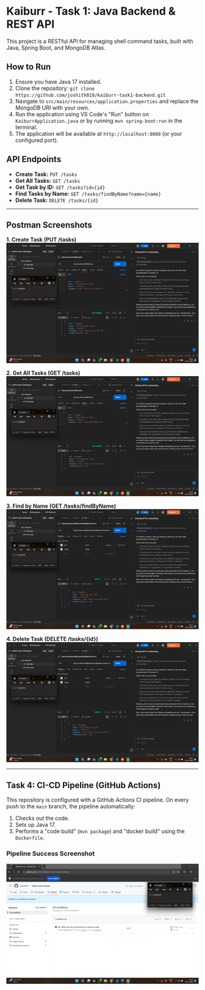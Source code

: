 # Kaiburr - Task 1: Java Backend & REST API

This project is a RESTful API for managing shell command tasks, built with Java, Spring Boot, and MongoDB Atlas.

## How to Run

1.  Ensure you have Java 17 installed.
2.  Clone the repository: `git clone https://github.com/joshith018/kaiburr-task1-backend.git`
3.  Navigate to `src/main/resources/application.properties` and replace the MongoDB URI with your own.
4.  Run the application using VS Code's "Run" button on `KaiburrApplication.java` or by running `mvn spring-boot:run` in the terminal.
5.  The application will be available at `http://localhost:8080` (or your configured port).

## API Endpoints

* **Create Task:** `PUT /tasks`
* **Get All Tasks:** `GET /tasks`
* **Get Task by ID:** `GET /tasks?id={id}`
* **Find Tasks by Name:** `GET /tasks/findByName?name={name}`
* **Delete Task:** `DELETE /tasks/{id}`

---

## Postman Screenshots

**1. Create Task (PUT /tasks)**
![Create Task](https://github.com/joshith018/kaiburr-task1-backend/blob/main/Screenshot%202025-10-20%20002137.png)

**2. Get All Tasks (GET /tasks)**
![Get All Tasks](https://github.com/joshith018/kaiburr-task1-backend/blob/main/Screenshot%202025-10-20%20002137.png)

**3. Find by Name (GET /tasks/findByName)**
![Find by Name](https://github.com/joshith018/kaiburr-task1-backend/blob/main/Screenshot%202025-10-20%20002147.png)

**4. Delete Task (DELETE /tasks/{id})**
![Delete Task](https://github.com/joshith018/kaiburr-task1-backend/blob/main/Screenshot%202025-10-20%20002147.png)

---

## Task 4: CI-CD Pipeline (GitHub Actions)

This repository is configured with a GitHub Actions CI pipeline. On every push to the `main` branch, the pipeline automatically:
1.  Checks out the code.
2.  Sets up Java 17.
3.  Performs a "code build" (`mvn package`) and "docker build" using the `Dockerfile`.

### Pipeline Success Screenshot

![GitHub Actions CI Pipeline Success](https://github.com/joshith018/kaiburr-task1-backend/blob/main/Screenshot%202025-10-20%20014743.png)
